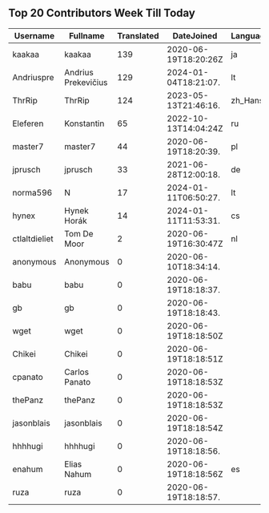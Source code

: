 ## Top 20 Contributors Week Till Today ##
|Username|Fullname|Translated|DateJoined|Language|
|--------|--------|----------|----------|-------|
|kaakaa|kaakaa|139|2020-06-19T18:20:26Z|ja|
|Andriuspre|Andrius Prekevičius|129|2024-01-04T18:21:07.|lt|
|ThrRip|ThrRip|124|2023-05-13T21:46:16.|zh_Hans|
|Eleferen|Konstantin|65|2022-10-13T14:04:24Z|ru|
|master7|master7|44|2020-06-19T18:20:39.|pl|
|jprusch|jprusch|33|2021-06-28T12:00:18.|de|
|norma596|N|17|2024-01-11T06:50:27.|lt|
|hynex|Hynek Horák|14|2024-01-11T11:53:31.|cs|
|ctlaltdieliet|Tom De Moor|2|2020-06-19T16:30:47Z|nl|
|anonymous|Anonymous|0|2020-06-10T18:34:14.||
|babu|babu|0|2020-06-19T18:18:37.||
|gb|gb|0|2020-06-19T18:18:43.||
|wget|wget|0|2020-06-19T18:18:50Z||
|Chikei|Chikei|0|2020-06-19T18:18:51Z||
|cpanato|Carlos Panato|0|2020-06-19T18:18:53Z||
|thePanz|thePanz|0|2020-06-19T18:18:53Z||
|jasonblais|jasonblais|0|2020-06-19T18:18:54Z||
|hhhhugi|hhhhugi|0|2020-06-19T18:18:56.||
|enahum|Elias  Nahum|0|2020-06-19T18:18:56Z|es|
|ruza|ruza|0|2020-06-19T18:18:57.||
